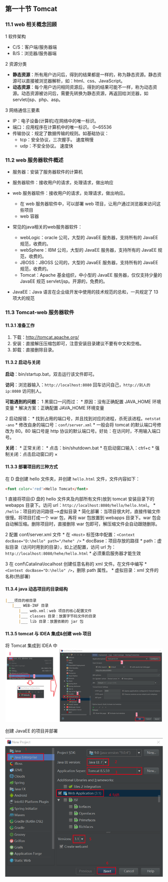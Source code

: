 ## 第一十节 Tomcat

### 11.1 web 相关概念回顾

1 软件架构
* C/S：客户端/服务器端
* B/S：浏览器/服务器端
	
2 资源分类
* **静态资源**：所有用户访问后，得到的结果都是一样的，称为静态资源。静态资源可以直接被浏览器解析，如：html、css、JavaScript。
* **动态资源**：每个用户访问相同资源后，得到的结果可能不一样，称为动态资源。动态资源被访问后，需要先转换为静态资源，再返回给浏览器，如 servlet/jsp、php、asp。

3 网络通信三要素
* IP：电子设备(计算机)在网络中的唯一标识。
* 端口：应用程序在计算机中的唯一标识。 0~65536
* 传输协议：规定了数据传输的规则。如基础协议：
   * tcp：安全协议，三次握手。 速度稍慢
   * udp：不安全协议。 速度快

### 11.2 web 服务器软件概述

* 服务器：安装了服务器软件的计算机
* 服务器软件：接收用户的请求，处理请求，做出响应
* web 服务器软件：接收用户的请求，处理请求，做出响应。
	* 在 web 服务器软件中，可以部署 web 项目，让用户通过浏览器来访问这些项目
	* web 容器

* 常见的java相关的web服务器软件：
	* webLogic：oracle 公司，大型的 JavaEE 服务器，支持所有的 JavaEE 规范，收费的。
	* webSphere：IBM 公司，大型的 JavaEE 服务器，支持所有的 JavaEE 规范，收费的。
	* JBOSS：JBOSS 公司的，大型的 JavaEE 服务器，支持所有的 JavaEE 规范，收费的。
	* Tomcat：Apache 基金组织，中小型的 JavaEE 服务器，仅仅支持少量的 JavaEE 规范 servlet/jsp。开源的，免费的。

* JavaEE：Java 语言在企业级开发中使用的技术规范的总和，一共规定了 13 项大的规范
	
### 11.3 Tomcat-web 服务器软件

#### 11.3.1 准备工作

1. 下载：http://tomcat.apache.org/
2. 安装：直接解压压缩包即可，注意安装目录建议不要有中文和空格。
3. 卸载：直接删除目录。

#### 11.3.2 启动与关闭

**启动**：bin/startup.bat，双击运行该文件即可。

**访问**：浏览器输入：`http://localhost:8080` 回车访问自己，`http://别人的ip:8080` 访问别人。
			
**可能遇到的问题**：
1 黑窗口一闪而过：
	* 原因：没有正确配置 JAVA_HOME 环境变量
	* 解决方案：正确配置 JAVA_HOME 环境变量
		
2 启动报错：
	* 找到占用的端口号，并且找到对应的进程，杀死该进程。`netstat -ano`
	* 修改自身的端口号：`conf/server.xml`
	* 一般会将 tomcat 的默认端口号修改为 80。80 端口号是 http 协议的默认端口号。好处：在访问时，不用输入端口号。

**关闭**：
	* 正常关闭：
		* 点击：bin/shutdown.bat
		* 在启动窗口输入：ctrl+c
	* 强制关闭：点击启动窗口的 ×

#### 11.3.3 部署项目的三种方式

在 D 盘创建 hello 文件夹，并创建 `hello.html` 文件，文件内容如下：

```html
<font color='red'>Hello Tomcat</font>
```

1 直接将项目(D 盘的 hello 文件夹及内部所有文件)放到 tomcat 安装目录下的 webapps 目录下。访问 url：`http://localhost:8080/hello/hello.html`。
    * `/hello`：项目的访问路径-->虚拟目录
    * 简化部署：当项目很大时，直接传输文件很慢。将项目打成一个 war 包，再将 war 包放置到 webapps 目录下。war 包会自动解压缩。删除项目时，直接删除 war 包即可，解压缩文件会自动跟随删除。
	
2 配置 conf/server.xml 文件
    * 在 `<Host>` 标签体中配置：`<Context docBase="D:\hello" path="/hehe" />`
    * docBase：项目存放的路径
    * path：虚拟目录（访问时用到的目录），如上述配置，访问 url 为：`http://localhost:8080/hehe/hello.html`
    * 必须重启服务器才能生效

3 在 conf\Catalina\localhost 创建任意名称的 xml 文件。在文件中编写
    * `<Context docBase="D:\hello" />`，删除 path 属性。
    * 虚拟目录：xml 文件的名称(热部署)

#### 11.3.4 java 动态项目的目录结构

```markdown
|___项目的根目录
   |___	WEB-INF 目录
      |___ web.xml：web 项目的核心配置文件
      |___ classes 目录：放置字节码文件的目录
      |___ lib 目录：放置依赖的 jar 包
```

#### 11.3.5 tomcat 与 IDEA 集成&创建 web 项目 

将 Tomcat 集成到 IDEA 中
<img src="./img6/71-tomcat.png" width=600>

创建 JavaEE 的项目并部署

<img src="./img6/72-creat-tomcat-pro.png" width=600>














